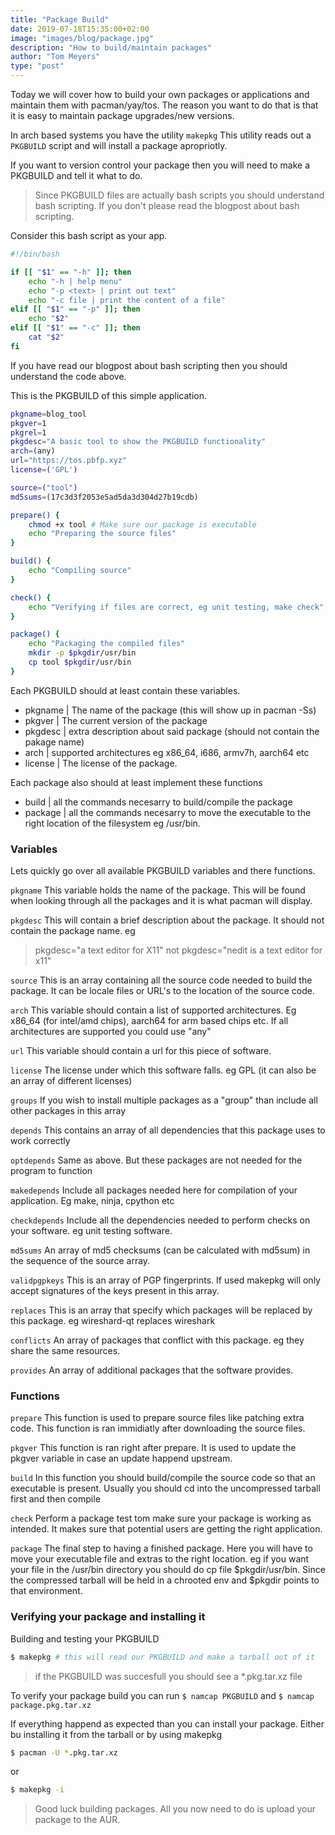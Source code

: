 ```yaml
---
title: "Package Build"
date: 2019-07-18T15:35:00+02:00
image: "images/blog/package.jpg"
description: "How to build/maintain packages"
author: "Tom Meyers"
type: "post"
---
```


Today we will cover how to build your own packages or applications and maintain them with pacman/yay/tos.
The reason you want to do that is that it is easy to maintain package upgrades/new versions.

In arch based systems you have the utility `makepkg` This utility reads out a `PKGBUILD` script and will install a package apropriotly.

If you want to version control your package then you will need to make a PKGBUILD and tell it what to do.

> Since PKGBUILD files are actually bash scripts you should understand bash scripting. If you don't please read the blogpost about bash scripting.

Consider this bash script as your app.

```bash
#!/bin/bash

if [[ "$1" == "-h" ]]; then
    echo "-h | help menu"
    echo "-p <text> | print out text"
    echo "-c file | print the content of a file"
elif [[ "$1" == "-p" ]]; then
    echo "$2"
elif [[ "$1" == "-c" ]]; then
    cat "$2"
fi
```

If you have read our blogpost about bash scripting then you should understand the code above.

This is the PKGBUILD of this simple application.

```bash
pkgname=blog_tool
pkgver=1
pkgrel=1
pkgdesc="A basic tool to show the PKGBUILD functionality"
arch=(any)
url="https://tos.pbfp.xyz"
license=('GPL')

source=("tool")
md5sums=(17c3d3f2053e5ad5da3d304d27b19cdb)

prepare() {
    chmod +x tool # Make sure our package is executable
    echo "Preparing the source files"
}

build() {
    echo "Compiling source"
}

check() {
    echo "Verifying if files are correct, eg unit testing, make check"
}

package() {
    echo "Packaging the compiled files"
    mkdir -p $pkgdir/usr/bin
    cp tool $pkgdir/usr/bin
}
```

Each PKGBUILD should at least contain these variables.

- pkgname | The name of the package (this will show up in pacman -Ss)
- pkgver | The current version of the package
- pkgdesc | extra description about said package (should not contain the pakage name)
- arch | supported architectures eg x86_64, i686, armv7h, aarch64 etc
- license | The license of the package.

Each package also should at least implement these functions

- build | all the commands necesarry to build/compile the package
- package | all the commands necesarry to move the executable to the right location of the filesystem eg /usr/bin.

### Variables

Lets quickly go over all available PKGBUILD variables and there functions.

`pkgname` This variable holds the name of the package. This will be found when looking through all the packages and it is what pacman will display.

`pkgdesc` This will contain a brief description about the package. It should not contain the package name. eg

> pkgdesc="a text editor for X11" not pkgdesc="nedit is a text editor for x11"

`source` This is an array containing all the source code needed to build the package. It can be locale files or URL's to the location of the source code.

`arch` This variable should contain a list of supported architectures. Eg x86_64 (for intel/amd chips), aarch64 for arm based chips etc. If all architectures are supported you could use "any"

`url` This variable should contain a url for this piece of software.

`license` The license under which this software falls. eg GPL (it can also be an array of different licenses)

`groups` If you wish to install multiple packages as a "group" than include all other packages in this array

`depends` This contains an array of all dependencies that this package uses to work correctly

`optdepends` Same as above. But these packages are not needed for the program to function

`makedepends` Include all packages needed here for compilation of your application. Eg make, ninja, cpython etc

`checkdepends` Include all the dependencies needed to perform checks on your software. eg unit testing software.

`md5sums` An array of md5 checksums (can be calculated with md5sum) in the sequence of the source array.

`validpgpkeys` This is an array of PGP fingerprints. If used makepkg will only accept signatures of the keys present in this array.

`replaces` This is an array that specify which packages will be replaced by this package. eg wireshard-qt replaces wireshark

`conflicts` An array of packages that conflict with this package. eg they share the same resources.

`provides` An array of additional packages that the software provides.

### Functions

`prepare` This function is used to prepare source files like patching extra code. This function is ran immidiatly after downloading the source files.

`pkgver` This function is ran right after prepare. It is used to update the pkgver variable in case an update happend upstream.

`build` In this function you should build/compile the source code so that an executable is present. Usually you should cd into the uncompressed tarball first and then compile

`check` Perform a package test tom make sure your package is working as intended. It makes sure that potential users are getting the right application.

`package` The final step to having a finished package. Here you will have to move your executable file and extras to the right location. eg if you want your file in the /usr/bin directory you should do cp file $pkgdir/usr/bin.
Since the compressed tarball will be held in a chrooted env and $pkgdir points to that environment.

### Verifying your package and installing it

Building and testing your PKGBUILD

```bash
$ makepkg # this will read our PKGBUILD and make a tarball out of it
```

> if the PKGBUILD was succesfull you should see a \*.pkg.tar.xz file

To verify your package build you can run `$ namcap PKGBUILD` and `$ namcap package.pkg.tar.xz`

If everything happend as expected than you can install your package. Either bu installing it from the tarball or by using makepkg

```bash
$ pacman -U *.pkg.tar.xz
```

or

```bash
$ makepkg -i
```

> Good luck building packages. All you now need to do is upload your package to the AUR.
